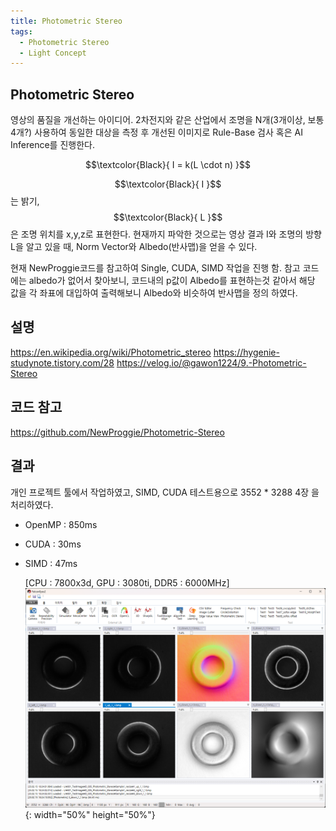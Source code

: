 ```yaml
---
title: Photometric Stereo
tags:
  - Photometric Stereo
  - Light Concept
---
```

## Photometric Stereo
<!--more-->
 영상의 품질을 개선하는 아이디어. 2차전지와 같은 산업에서 조명을 N개(3개이상, 보통 4개?) 사용하여 동일한 대상을 측정 후 개선된 이미지로 Rule-Base 검사 혹은 AI Inference를 진행한다.
  
$$\textcolor{Black}{
  I = k(L \cdot n)
}$$
  
$$\textcolor{Black}{
  I
  }$$ 
  는 밝기, 
  $$\textcolor{Black}{
  L
  }$$ 
  은 조명 위치를 x,y,z로 표현한다.
  현재까지 파악한 것으로는 영상 결과 I와 조명의 방향 L을 알고 있을 때, Norm Vector와 Albedo(반사맵)을 얻을 수 있다.

  현재 NewProggie코드를 참고하여 Single, CUDA, SIMD 작업을 진행 함.
  참고 코드에는 albedo가 없어서 찾아보니, 코드내의 p값이 Albedo를 표현하는것 같아서 해당 값을 각 좌표에 대입하여 출력해보니 Albedo와 비슷하여 반사맵을 정의 하였다.

## 설명
 https://en.wikipedia.org/wiki/Photometric_stereo
 https://hygenie-studynote.tistory.com/28
 https://velog.io/@gawon1224/9.-Photometric-Stereo

## 코드 참고
 https://github.com/NewProggie/Photometric-Stereo

## 결과
 개인 프로젝트 툴에서 작업하였고, SIMD, CUDA 테스트용으로 3552 * 3288 4장 을 처리하였다.
  
 - OpenMP : 850ms
 - CUDA : 30ms
 - SIMD : 47ms
   
   [CPU : 7800x3d, GPU : 3080ti, DDR5 : 6000MHz]  
 ![Src](/img/post/20250215/PhtometricStereo.png){: width="50%" height="50%"}